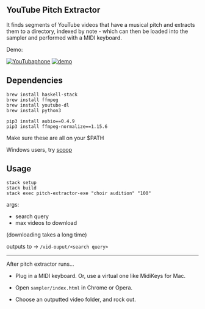 YouTube Pitch Extractor
---

It finds segments of YouTube videos that have a musical pitch and extracts
them to a directory, indexed by note - which can then be loaded into the sampler and performed with a MIDI keyboard.


Demo:

[![YouTubaphone](https://i9.ytimg.com/vi/Ag04gHBzJho/mq2.jpg?sqp=CMXVpfMF&rs=AOn4CLDQqQQFt-gJUjqeE-FwDDQoOANlMw)](https://www.youtube.com/watch?v=Ag04gHBzJho)
[![demo](https://img.youtube.com/vi/kZSk0LsozFY/2.jpg)](https://www.youtube.com/watch?v=kZSk0LsozFY)

Dependencies
----

    brew install haskell-stack
    brew install ffmpeg
    brew install youtube-dl
    brew install python3

    pip3 install aubio==0.4.9 
    pip3 install ffmpeg-normalize==1.15.6

Make sure these are all on your $PATH

Windows users, try [scoop](https://github.com/lukesampson/scoop#scoop)

Usage
----

    stack setup
    stack build
    stack exec pitch-extractor-exe "choir audition" "100"


args:
- search query
- max videos to download

(downloading takes a long time)

outputs to -> `/vid-ouput/<search query>`

---

After pitch extractor runs...

* Plug in a MIDI keyboard. Or, use a virtual one like MidiKeys for Mac.

* Open `sampler/index.html` in Chrome or Opera.

* Choose an outputted video folder, and rock out.
